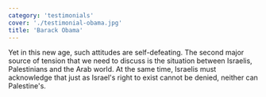 ```yaml
---
category: 'testimonials'
cover: './testimonial-obama.jpg'
title: 'Barack Obama'
---
```


Yet in this new age, such attitudes are self-defeating. The second major source of tension that we need to discuss is the situation between Israelis, Palestinians and the Arab world. At the same time, Israelis must acknowledge that just as Israel's right to exist cannot be denied, neither can Palestine's.
